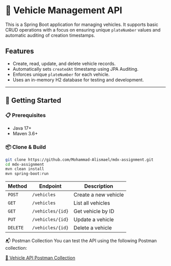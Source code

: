 # 🚗 Vehicle Management API


This is a Spring Boot application for managing vehicles. It supports basic CRUD operations with a focus on ensuring unique `plateNumber` values and automatic auditing of creation timestamps.


## Features

- Create, read, update, and delete vehicle records.
- Automatically sets `createdAt` timestamp using JPA Auditing.
- Enforces unique `plateNumber` for each vehicle.
- Uses an in-memory H2 database for testing and development.

---

## 🚀 Getting Started

### 📋 Prerequisites

- Java 17+
- Maven 3.6+

### 📦 Clone & Build

```bash
git clone https://github.com/Mohammad-Alismael/mdx-assignment.git
cd mdx-assignment
mvn clean install
mvn spring-boot:run
```

| Method   | Endpoint         | Description          |
| -------- | ---------------- | -------------------- |
| `POST`   | `/vehicles`      | Create a new vehicle |
| `GET`    | `/vehicles`      | List all vehicles    |
| `GET`    | `/vehicles/{id}` | Get vehicle by ID    |
| `PUT`    | `/vehicles/{id}` | Update a vehicle     |
| `DELETE` | `/vehicles/{id}` | Delete a vehicle     |

📬 Postman Collection
You can test the API using the following Postman collection:

[🔗 Vehicle API Postman Collection](https://universal-star-702907.postman.co/workspace/noise-app~c7d17754-c815-443c-afeb-635926cafbe4/collection/15142683-e40216cd-bd9a-4f9c-8e1c-e22be65275b6?action=share&creator=15142683&active-environment=15142683-607ba2c4-45f5-4014-8bd7-2222ca1c6357)
